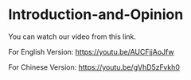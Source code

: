 # Introduction-and-Opinion
You can watch our video from this link.

For English Version:
https://youtu.be/AUCFjjAoJfw

For Chinese Version:
https://youtu.be/gVhD5zFvkh0
